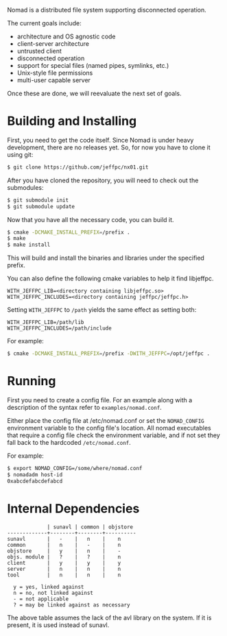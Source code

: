 Nomad is a distributed file system supporting disconnected operation.

The current goals include:
* architecture and OS agnostic code
* client-server architecture
* untrusted client
* disconnected operation
* support for special files (named pipes, symlinks, etc.)
* Unix-style file permissions
* multi-user capable server

Once these are done, we will reevaluate the next set of goals.


Building and Installing
=======================

First, you need to get the code itself.  Since Nomad is under heavy
development, there are no releases yet.  So, for now you have to clone it
using git:

```sh
$ git clone https://github.com/jeffpc/nx01.git
```

After you have cloned the repository, you will need to check out the
submodules:

```sh
$ git submodule init
$ git submodule update
```

Now that you have all the necessary code, you can build it.

```sh
$ cmake -DCMAKE_INSTALL_PREFIX=/prefix .
$ make
$ make install
```

This will build and install the binaries and libraries under the specified
prefix.

You can also define the following cmake variables to help it find libjeffpc.

	WITH_JEFFPC_LIB=<directory containing libjeffpc.so>
	WITH_JEFFPC_INCLUDES=<directory containing jeffpc/jeffpc.h>

Setting `WITH_JEFFPC` to `/path` yields the same effect as setting both:

	WITH_JEFFPC_LIB=/path/lib
	WITH_JEFFPC_INCLUDES=/path/include

For example:

```sh
$ cmake -DCMAKE_INSTALL_PREFIX=/prefix -DWITH_JEFFPC=/opt/jeffpc .
```


Running
=======

First you need to create a config file.  For an example along with a
description of the syntax refer to `examples/nomad.conf`.

Either place the config file at /etc/nomad.conf or set the `NOMAD_CONFIG`
environment variable to the config file's location.  All nomad executables
that require a config file check the environment variable, and if not set
they fall back to the hardcoded `/etc/nomad.conf`.

For example:

```sh
$ export NOMAD_CONFIG=/some/where/nomad.conf
$ nomadadm host-id
0xabcdefabcdefabcd
```


Internal Dependencies
=====================

```text
             | sunavl | common | objstore 
-------------+--------+--------+----------
sunavl       |   -    |   n    |    n     
common       |   n    |   -    |    n     
objstore     |   y    |   n    |    -     
objs. module |   ?    |   ?    |    n     
client       |   y    |   y    |    y     
server       |   n    |   n    |    n     
tool         |   n    |   n    |    n     

  y = yes, linked against
  n = no, not linked against
  - = not applicable
  ? = may be linked against as necessary
```

The above table assumes the lack of the avl library on the system.
If it is present, it is used instead of sunavl.
